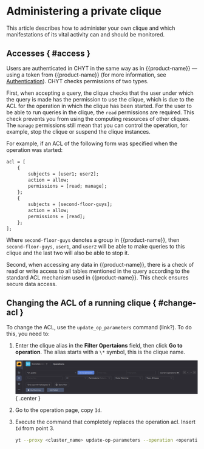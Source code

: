 # Administering a private clique

This article describes how to administer your own clique and which manifestations of its vital activity can and should be monitored.

## Accesses { #access }

Users are authenticated in CHYT in the same way as in {{product-name}} — using a token from {{product-name}} (for more information, see [Authentication](../../../../../user-guide/storage/auth.md)). CHYT checks permissions of two types.

First, when accepting a query, the clique checks that the user under which the query is made has the permission to use the clique, which is due to the ACL for the operation in which the clique has been  started. For the user to be able to run queries in the clique, the `read` permissions are required. This check prevents you from using the computing resources of other cliques. The `manage` permissions still mean that you can control the operation, for example, stop the clique or suspend the clique instances.

For example, if an ACL of the following form was specified when the operation was started:

```
acl = [
    {
        subjects = [user1; user2];
        action = allow;
        permissions = [read; manage];
    };
    {
        subjects = [second-floor-guys];
        action = allow;
        permissions = [read];
    };
];
```

Where `second-floor-guys` denotes a group in {{product-name}}, then `second-floor-guys`, `user1`, and `user2` will be able to make queries to this clique and the last two will also be able to stop it.

Second, when accessing any data in {{product-name}}, there is a check of read or write access to all tables mentioned in the query according to the standard ACL mechanism used in {{product-name}}. This check ensures secure data access.

## Changing the ACL of a running clique { #change-acl }

To change the ACL, use the `update_op_parameters` command (link?). To do this, you need to:

1. Enter the clique alias in the **Filter Opertaions** field, then click **Go to operation**. The alias starts with a `\*` symbol, this is the clique name.

   ![find_operation_by_alias](../../../../../../images/find_op_by_alias.png){ .center }

2. Go to the operation page, copy `Id`.

3. Execute the command that completely replaces the operation acl. Insert `Id` from point 3.

   ```bash
   yt --proxy <cluster_name> update-op-parameters --operation <operation_id> '{acl = [{subjects=[robot-1; robot-2; robot-3]; action=allow; permissions=[read]};{subjects=[<subject>]; action=allow; permissions=[read;manage]}]}'
   ```
